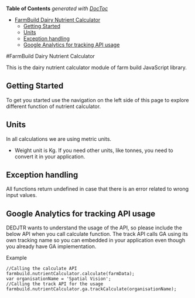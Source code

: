 <!-- START doctoc generated TOC please keep comment here to allow auto update -->
<!-- DON'T EDIT THIS SECTION, INSTEAD RE-RUN doctoc TO UPDATE -->
**Table of Contents**  *generated with [DocToc](https://github.com/thlorenz/doctoc)*

- [FarmBuild Dairy Nutrient Calculator](#farmbuild-dairy-nutrient-calculator)
  - [Getting Started](#getting-started)
  - [Units](#units)
  - [Exception handling](#exception-handling)
  - [Google Analytics for tracking API usage](#google-analytics-for-tracking-api-usage)

<!-- END doctoc generated TOC please keep comment here to allow auto update -->

#FarmBuild Dairy Nutrient Calculator

This is the dairy nutrient calculator module of farm build JavaScript library.


## Getting Started

To get you started use the navigation on the left side of this page to explore different function of nutrient calculator.


## Units
In all calculations we are using metric units.

* Weight unit is Kg. If you need other units, like tonnes, you need to convert it in your application.

## Exception handling
All functions return undefined in case that there is an error related to wrong input values.

## Google Analytics for tracking API usage
DEDJTR wants to understand the usage of the API, so please include the below API when you call calculate function.
The track API calls GA using its own tracking name so you can embedded in your application even though you already have
GA implementation.

Example
```
//Calling the calculate API
farmbuild.nutrientCalculator.calculate(farmData);
var organisationName = 'Spatial Vision';
//Calling the track API for the usage
farmbuild.nutrientCalculator.ga.trackCalculate(organisationName);
```

